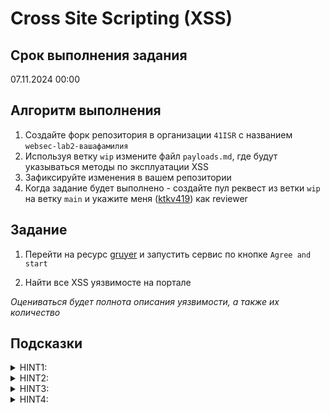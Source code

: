 # Cross Site Scripting (XSS)

## Срок выполнения задания

07.11.2024 00:00

## Алгоритм выполнения

1. Создайте форк репозитория в организации `41ISR` с названием `websec-lab2-вашафамилия`
2. Используя ветку `wip` измените файл `payloads.md`, где будут указываться методы по эксплуатации XSS
3. Зафиксируйте изменения в вашем репозитории
4. Когда задание будет выполнено - создайте пул реквест из ветки `wip` на ветку `main` и укажите меня ([ktkv419](https://github.com/ktkv419)) как reviewer

## Задание

1. Перейти на ресурс [gruyer](https://google-gruyere.appspot.com/start) и запустить сервис по кнопке `Agree and start`

2. Найти все XSS уязвимосте на портале

_Оцениваться будет полнота описания уязвимости, а также их количество_

## Подсказки

<details> 
  <summary>HINT1: </summary>
    Вы можете загружать HTML-файлы, а HTML-файлы могут содержать script тэг
</details>

<details> 
  <summary>HINT2: </summary>
    Интересно, а как выглядит страница 404?
</details>

<details> 
  <summary>HINT3: </summary>
    Snippet - хорошее место для хранения вашего HTML кода
</details>

<details> 
  <summary>HINT4: </summary>
    Посмотрите на то, как задается код цвета. Можно ли выбраться из строки указания цвета и написать свои атрибуты?
</details>
